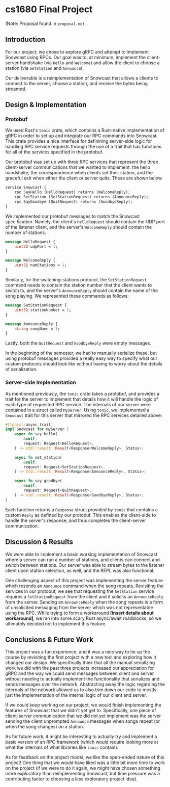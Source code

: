 # cs1680 Final Project

(Note: Proposal found in `proposal.md`)

## Introduction

For our project, we chose to explore gRPC and attempt to implement Snowcast using RPCs. Our goal was to, at minimum, implement the client-server handshake (via `Hello` and `Welcome`) and allow the client to choose a station (via `SetStation` and `Announce`). 

Our deliverable is a reimplementation of Snowcast that allows a clients to connect to the server, choose a station, and receive the bytes being streamed. 

## Design & Implementation

### Protobuf

We used Rust's `tonic` crate, which contains a Rust-native implementation of gRPC in order to set up and integrate our RPC commands into Snowcast. This crate provides a nice interface for definining server-side logic for handling RPC service requests through the use of a trait that has functions for all of the services specified in the protobuf. 

Our protobuf was set up with three RPC services that represent the three client-server communications that we wanted to implement: the hello handshake, the correspondence when clients set their station, and the graceful exit when either the client or server quits. These are shown below.

```protobuf
service Snowcast {
    rpc SayHello (HelloRequest) returns (WelcomeReply);
    rpc SetStation (SetStationRequest) returns (AnnounceReply);
    rpc SayGoodbye (QuitRequest) returns (GoodbyeReply);
}
```

We implemented our protobuf messages to match the Snowcast specification. Namely, the client's `HelloRequest` should contain the UDP port of the listener client, and the server's `WelcomeReply` should contain the number of stations. 

```protobuf
message HelloRequest {
    uint32 udpPort = 1;
}

message WelcomeReply {
    uint32 numStations = 1;
}
```

Similarly, for the switching-stations protocol, the `SetStationRequest` command needs to contain the station number that the client wants to switch to, and the server's `AnnounceReply` should contain the name of the song playing. We represented these commands as follows: 

```protobuf
message SetStationRequest {
    uint32 stationNumber = 1;
}

message AnnounceReply {
    string songName = 1;
}
```

Lastly, both the `QuitRequest` and `GoodbyeReply` were empty messages. 

In the beginning of the semester, we had to manually serialize these, but using protobuf messages provided a really easy way to specify what our custom protocols should look like without having to worry about the details of serialization. 

### Server-side Implementation 

As mentioned previously, the `tonic` crate takes a protobuf, and provides a trait for the server to implement that details how it will handle the logic of each type of requested RPC service. The internals of our server were contained in a struct called `MyServer`. Using `tonic`, we implemented a `Snowcast` trait for this server that mirrored the RPC services detailed above: 

```rust
#[tonic::async_trait]
impl Snowcast for MyServer {
    async fn say_hello(
        &self,
        request: Request<HelloRequest>,
    ) -> std::result::Result<Response<WelcomeReply>, Status>;

    async fn set_station(
        &self,
        request: Request<SetStationRequest>,
    ) -> std::result::Result<Response<AnnounceReply>, Status>;

    async fn say_goodbye(
        &self,
        request: Request<QuitRequest>,
    ) -> std::result::Result<Response<GoodbyeReply>, Status>;
}
```

Each function returns a `Response` struct provided by `tonic` that contains a custom `Reply` as defined by our protobuf. This enables the client-side to handle the server's response, and thus completes the client-server communication. 

## Discussion & Results

<!-- How far did you get toward your goal? In this section, describe any results you have, what you have learned, and any challenges you faced along the way -->

We were able to implement a basic working implementation of Snowcast where a server can run a number of stations, and clients can connect and switch between stations. Our server was able to stream bytes to the listener client upon station selection, as well, and the REPL was also functional. 

One challenging aspect of this project was implementing the server feature which resends an `Announce` command when the song repeats. Revisiting the services in our protobuf, we see that requesting the `SetStation` service requires a `SetStationRequest` from the client and it solicits an `AnnounceReply` from the server. Sending an `AnnounceReply` when the song repeats is a form of unsolicited messaging from the server which was not representable using the RPC. While trying to form a workaround **[insert details about workaround]**, we ran into some scary Rust async/await roadblocks, so we ultimately decided not to implement this feature. 

## Conclusions & Future Work

<!-- Overall, what have you learned? How did you feel about this project overall? If you could keep working on this project, what would you do next? Are there any other directions of this work you find interesting? If you have any thoughts or feedback on this project model, please let us know! -->

This project was a fun experience, and it was a nice way to tie up the course by revisiting the first project with a new tool and exploring how it changed our design. We specifically think that all the manual serializing work we did with the past three projects increased our appreciation for gRPC and the way we could send messages between client and server without needing to actually implement the functionality that serializes and sends messages over the network. Abstracting away the logic regarding the internals of the network allowed us to also trim down our code to mostly just the implementation of the internal logic of our client and server. 

If we could keep working on our project, we would finish implementing the features of Snowcast that we didn't yet get to. Specifically, one piece of client-server communication that we did not yet implement was the server sending the client unprompted `Announce` messages when songs repeat (or when the song changes) on a station. 

As for future work, it might be interesting to actually try and implement a basic version of an RPC framework (which would require looking more at what the internals of what libraries like `tonic` contain). 

As for feedback on the project model, we like the open-ended nature of this project! One thing that we would have liked was a little bit more time to work on the project (if we were to do it again, we might have chosen something more exploratory than reimplementing Snowcast, but time pressure was a contributing factor to choosing a less exploratory project idea). 